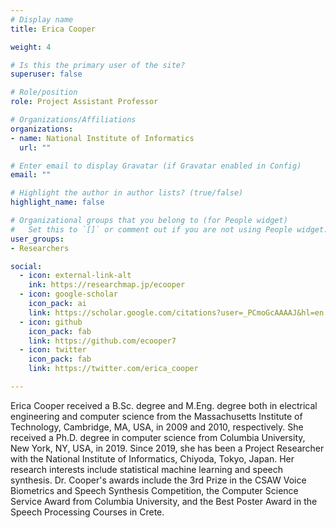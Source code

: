 ```yaml
---
# Display name
title: Erica Cooper

weight: 4

# Is this the primary user of the site?
superuser: false

# Role/position
role: Project Assistant Professor

# Organizations/Affiliations
organizations:
- name: National Institute of Informatics
  url: ""

# Enter email to display Gravatar (if Gravatar enabled in Config)
email: ""

# Highlight the author in author lists? (true/false)
highlight_name: false

# Organizational groups that you belong to (for People widget)
#   Set this to `[]` or comment out if you are not using People widget.
user_groups:
- Researchers

social:
  - icon: external-link-alt
    ink: https://researchmap.jp/ecooper
  - icon: google-scholar
    icon_pack: ai
    link: https://scholar.google.com/citations?user=_PCmoGcAAAAJ&hl=en
  - icon: github
    icon_pack: fab
    link: https://github.com/ecooper7
  - icon: twitter
    icon_pack: fab
    link: https://twitter.com/erica_cooper

---
```

Erica Cooper received a B.Sc. degree and M.Eng. degree both in electrical engineering and computer science from the Massachusetts Institute of Technology, Cambridge, MA, USA, in 2009 and 2010, respectively. She received a Ph.D. degree in computer science from Columbia University, New York, NY, USA, in 2019. Since 2019, she has been a Project Researcher with the National Institute of Informatics, Chiyoda, Tokyo, Japan. Her research interests include statistical machine learning and speech synthesis. Dr. Cooper's awards include the 3rd Prize in the CSAW Voice Biometrics and Speech Synthesis Competition, the Computer Science Service Award from Columbia University, and the Best Poster Award in the Speech Processing Courses in Crete.

